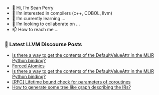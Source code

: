 - 👋 Hi, I’m Sean Perry
- 👀 I’m interested in compilers (c++, COBOL, llvm)
- 🌱 I’m currently learning ...
- 💞️ I’m looking to collaborate on ...
- 📫 How to reach me ...

<!---
s66perry/s66perry is a ✨ special ✨ repository because its `README.md` (this file) appears on your GitHub profile.
You can click the Preview link to take a look at your changes.
--->
### 📕 Latest LLVM Discourse Posts

<!-- DISCOURSE-LLVM:START -->
- [Is there a way to get the contents of the DefaultValueAttr in the MLIR Python binding?](https://discourse.llvm.org/t/is-there-a-way-to-get-the-contents-of-the-defaultvalueattr-in-the-mlir-python-binding/74544#post_3)
- [Forced Atomics](https://discourse.llvm.org/t/forced-atomics/74524#post_9)
- [Is there a way to get the contents of the DefaultValueAttr in the MLIR Python binding?](https://discourse.llvm.org/t/is-there-a-way-to-get-the-contents-of-the-defaultvalueattr-in-the-mlir-python-binding/74544#post_2)
- [[RFC] Lifetime bound check for parameters of coroutines](https://discourse.llvm.org/t/rfc-lifetime-bound-check-for-parameters-of-coroutines/74253#post_5)
- [How to generate some tree like graph describing the IRs?](https://discourse.llvm.org/t/how-to-generate-some-tree-like-graph-describing-the-irs/74543#post_2)
<!-- DISCOURSE-LLVM:END -->
